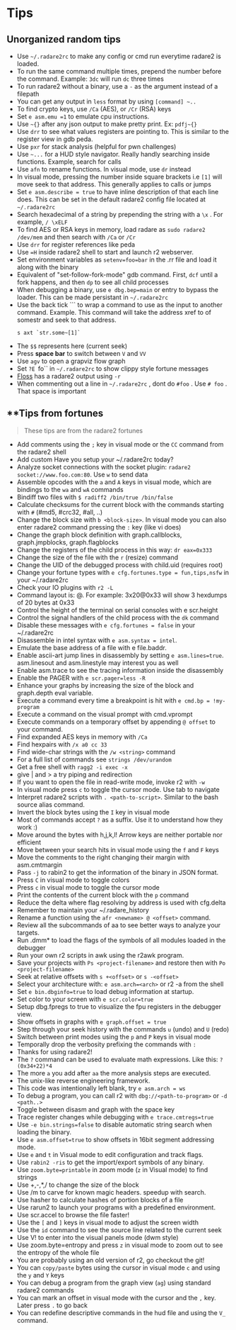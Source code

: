 # Tips

## **Unorganized random tips**

- Use `~/.radare2rc` to make any config or cmd run everytime radare2 is loaded.
- To run the same command multiple times, prepend the number before the command. Example: `3dc` will run `dc` three times
- To run radare2 without a binary, use a `-` as the argument instead of a filepath
- You can get any output in `less` format by using `[command] ~..`
- To find crypto keys, use `/Ca` (AES), or `/Cr` (RSA) keys
- Set `e asm.emu =1` to emulate cpu instructions.
- Use `~{}` after any json output to make pretty print. Ex: `pdfj~{}`
- Use `drr` to see what values registers are pointing to. This is similar to the register view in gdb peda.
- Use `pxr` for stack analysis (helpful for pwn challenges)
- Use `~...` for a HUD style navigator. Really handly searching inside functions. Example, search for calls
- Use `afn` to rename functions. In visual mode, use `dr` instead
- In visual mode, pressing the number inside square brackets i.e `[1]` will move seek to that address. This generally applies to calls or jumps
- Set `e asm.describe = true` to have inline description of that each line does. This can be set in the default radare2 config file located at `~/.radare2rc`
- Search hexadecimal of a string by prepending the string with a `\x` . For example, `/ \xELF`
- To find AES or RSA keys in memory, load radare as `sudo radare2 /dev/mem` and then search with `/Ca` or `/Cr`
- Use `drr` for register references like peda
- Use `=H` inside radare2 shell to start and launch r2 webserver.
- Set environment variables as `setenv=foo=bar` in the .rr file and load it along with the binary
- Equivalent of "set-follow-fork-mode" gdb command. First, `dcf` until a fork happens, and then `dp` to see all child processes
- When debugging a binary, use `e dbg.bep=main` or entry to bypass the loader. This can be made persistant in `~/.radare2rc`
- Use the back tick ``` to wrap a command to use as the input to another command. Example. This command will take the address xref to of somestr and seek to that address. 
	```text
	s axt `str.some~[1]`
	``` 
- The `$$` represents here (current seek)
- Press **space bar** to switch between `V` and `VV`
- Use `agv` to open a grapviz flow graph
- Set `?E `fo`` in `~/.radare2rc` to show clippy style fortune messages
- [Floss](https://github.com/fireeye/flare-floss/releases) has a radare2 output using `-r`
- When commenting out a line in `~/.radare2rc` , dont do `#foo` . Use `# foo` . That space is important


## **Tips from fortunes
  > These tips are from the radare2 fortunes

 - Add comments using the `;` key in visual mode or the `CC` command from the radare2 shell
 - Add custom Have you setup your ~/.radare2rc today?
 - Analyze socket connections with the socket plugin: `radare2 socket://www.foo.com:80`. Use `w` to send data
 - Assemble opcodes with the `a` and `A` keys in visual mode, which are bindings to the `wa` and `wA` commands
 - Bindiff two files with `$ radiff2 /bin/true /bin/false`
 - Calculate checksums for the current block with the commands starting with `#` (#md5, #crc32, #all, ..)
 - Change the block size with `b <block-size>`. In visual mode you can also enter radare2 command pressing the `:` key (like vi does)
 - Change the graph block definition with graph.callblocks, graph.jmpblocks, graph.flagblocks
 - Change the registers of the child process in this way: `dr eax=0x333`
 - Change the size of the file with the `r` (resize) command
 - Change the UID of the debugged process with child.uid (requires root)
 - Change your fortune types with `e cfg.fortunes.type = fun,tips,nsfw` in your ~/.radare2rc
 - Check your IO plugins with `r2 -L`
 - Command layout is: <repeat><command><bytes>@<offset>.  For example: 3x20@0x33 will show 3 hexdumps of 20 bytes at 0x33
 - Control the height of the terminal on serial consoles with e scr.height
 - Control the signal handlers of the child process with the `dk` command
 - Disable these messages with `e cfg.fortunes = false` in your ~/.radare2rc
 - Disassemble in intel syntax with `e asm.syntax = intel`.
 - Emulate the base address of a file with e file.baddr.
 - Enable ascii-art jump lines in disassembly by setting `e asm.lines=true`. asm.linesout and asm.linestyle may interest you as well
 - Enable asm.trace to see the tracing information inside the disassembly
 - Enable the PAGER with `e scr.pager=less -R`
 - Enhance your graphs by increasing the size of the block and graph.depth eval variable.
 - Execute a command every time a breakpoint is hit with `e cmd.bp = !my-program`
 - Execute a command on the visual prompt with cmd.vprompt
 - Execute commands on a temporary offset by appending `@ offset` to your command.
 - Find expanded AES keys in memory with `/Ca`
 - Find hexpairs with `/x a0 cc 33`
 - Find wide-char strings with the `/w <string>` command
 - For a full list of commands see `strings /dev/urandom`
 - Get a free shell with `ragg2 -i exec -x`
 - give | and > a try piping and redirection
 - If you want to open the file in read-write mode, invoke r2 with `-w`
 - In visual mode press `c` to toggle the cursor mode. Use tab to navigate
 - Interpret radare2 scripts with `. <path-to-script>`. Similar to the bash source alias command.
 - Invert the block bytes using the `I` key in visual mode
 - Most of commands accept `?` as a suffix. Use it to understand how they work :)
 - Move around the bytes with h,j,k,l! Arrow keys are neither portable nor efficient
 - Move between your search hits in visual mode using the `f` and `F` keys
 - Move the comments to the right changing their margin with asm.cmtmargin
 - Pass `-j` to rabin2 to get the information of the binary in JSON format.
 - Press `C` in visual mode to toggle colors
 - Press `c` in visual mode to toggle the cursor mode
 - Print the contents of the current block with the `p` command
 - Reduce the delta where flag resolving by address is used with cfg.delta
 - Remember to maintain your ~/.radare_history
 - Rename a function using the `afr <newname> @ <offset>` command.
 - Review all the subcommands of aa to see better ways to analyze your targets.
 - Run .dmm* to load the flags of the symbols of all modules loaded in the debugger
 - Run your own r2 scripts in awk using the r2awk program.
 - Save your projects with `Ps <project-filename>` and restore then with `Po <project-filename>`
 - Seek at relative offsets with `s +<offset>` or `s -<offset>`
 - Select your architecture with: `e asm.arch=<arch>` or r2 -a from the shell
 - Set `e bin.dbginfo=true` to load debug information at startup.
 - Set color to your screen with `e scr.color=true`
 - Setup dbg.fpregs to true to visualize the fpu registers in the debugger view.
 - Show offsets in graphs with `e graph.offset = true`
 - Step through your seek history with the commands `u` (undo) and `U` (redo)
 - Switch between print modes using the `p` and `P` keys in visual mode
 - Temporally drop the verbosity prefixing the commands with `:`
 - Thanks for using radare2!
 - The `?` command can be used to evaluate math expressions. Like this: `? (0x34+22)*4`
 - The more `a` you add after `aa` the more analysis steps are executed.
 - The unix-like reverse engineering framework.
 - This code was intentionally left blank, try `e asm.arch = ws`
 - To debug a program, you can call r2 with `dbg://<path-to-program>` or `-d <path..>`
 - Toggle between disasm and graph with the space key
 - Trace register changes while debugging with `e trace.cmtregs=true`
 - Use `-e bin.strings=false` to disable automatic string search when loading the binary.
 - Use `e asm.offset=true` to show offsets in 16bit segment addressing mode.
 - Use `e` and `t` in Visual mode to edit configuration and track flags.
 - Use `rabin2 -ris` to get the import/export symbols of any binary.
 - Use `zoom.byte=printable` in zoom mode (`z` in Visual mode) to find strings
 - Use +,-,*,/ to change the size of the block
 - Use /m to carve for known magic headers. speedup with search.
 - Use hasher to calculate hashes of portion blocks of a file
 - Use rarun2 to launch your programs with a predefined environment.
 - Use scr.accel to browse the file faster!
 - Use the `[` and `]` keys in visual mode to adjust the screen width
 - Use the `id` command to see the source line related to the current seek
 - Use V! to enter into the visual panels mode (dwm style)
 - Use zoom.byte=entropy and press `z` in visual mode to zoom out to see the entropy of the whole file
 - You are probably using an old version of r2, go checkout the git!
 - You can `copy/paste` bytes using the cursor in visual mode `c` and using the `y` and `Y` keys
 - You can debug a program from the graph view (`ag`) using standard radare2 commands
 - You can mark an offset in visual mode with the cursor and the `,` key. Later press `.` to go back
 - You can redefine descriptive commands in the hud file and using the `V_` command.
